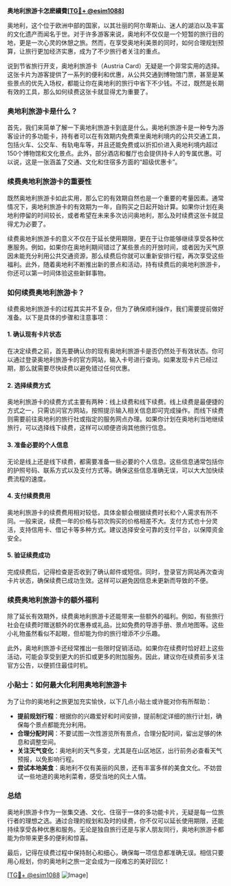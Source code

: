 **奥地利旅游卡怎麽續費[[TG💪+ @esim1088](https://t.me/s/esim1088)]**

奥地利，这个位于欧洲中部的国家，以其壮丽的阿尔卑斯山、迷人的湖泊以及丰富的文化遗产而闻名于世。对于许多游客来说，奥地利不仅仅是一个短暂的旅行目的地，更是一次心灵的休憩之旅。然而，在享受奥地利美景的同时，如何合理规划预算，让旅行更加经济实惠，成为了不少旅行者关注的重点。

说到节省旅行开支，奥地利旅游卡（Austria Card）无疑是一个非常实用的选择。这张卡片为游客提供了一系列的便利和优惠，从公共交通到博物馆门票，甚至是某些景点的优先入场权，都能让你在奥地利的旅行中省下不少钱。不过，既然是长期有效的工具，那么如何续费这张卡就显得尤为重要了。

### 奥地利旅游卡是什么？

首先，我们来简单了解一下奥地利旅游卡到底是什么。奥地利旅游卡是一种专为游客设计的多功能卡，持有者可以在有效期内免费乘坐奥地利境内的公共交通工具，包括火车、公交车、有轨电车等，并且还能免费或以折扣价进入奥地利境内超过150个博物馆和文化景点。此外，部分酒店和餐厅也会提供持卡人的专属优惠。可以说，这是一张涵盖了交通、文化和住宿多方面的“超级优惠卡”。

### 续费奥地利旅游卡的重要性

既然奥地利旅游卡如此实用，那么它的有效期自然也是一个重要的考量因素。通常情况下，奥地利旅游卡的有效期为一年，自购买之日起开始计算。如果你计划在奥地利停留的时间较长，或者希望在未来多次访问奥地利，那么及时续费这张卡就显得尤为必要了。

续费奥地利旅游卡的意义不仅在于延长使用期限，更在于让你能够继续享受各种优惠服务。例如，如果你在奥地利期间错过了某些景点的开放时间，或者因为天气原因未能充分利用公共交通资源，那么续费后你就可以重新安排行程，再次享受这些福利。此外，随着奥地利不断推出新的景点和活动，持有续费后的奥地利旅游卡，你还可以第一时间体验这些新鲜事物。

### 如何续费奥地利旅游卡？

续费奥地利旅游卡的过程其实并不复杂，但为了确保顺利操作，我们需要提前做好准备。以下是具体的步骤和注意事项：

#### 1. 确认现有卡片状态

在决定续费之前，首先要确认你的现有奥地利旅游卡是否仍然处于有效状态。你可以通过登录奥地利旅游卡的官方网站，输入卡号进行查询。如果发现卡片已经过期，那么就需要尽快续费以避免错过任何优惠。

#### 2. 选择续费方式

奥地利旅游卡的续费方式主要有两种：线上续费和线下续费。线上续费是最便捷的方式之一，只需访问官方网站，按照提示输入相关信息即可完成操作。而线下续费则需要前往奥地利的旅行社或指定的服务网点办理。如果你计划在奥地利当地继续旅行，可以选择线下续费，这样可以顺便咨询其他旅行信息。

#### 3. 准备必要的个人信息

无论是线上还是线下续费，都需要准备一些必要的个人信息。这些信息通常包括你的护照号码、联系方式以及支付方式等。确保这些信息准确无误，可以大大加快续费流程的速度。

#### 4. 支付续费费用

奥地利旅游卡的续费费用相对较低，具体金额会根据续费时长和个人需求有所不同。一般来说，续费一年的价格与初次购买的价格相差不大。支付方式也十分灵活，支持信用卡、借记卡等多种方式。建议选择安全可靠的支付平台，以保障资金安全。

#### 5. 验证续费成功

完成续费后，记得检查是否收到了确认邮件或短信。同时，登录官方网站再次查询卡片状态，确保续费已成功生效。这样可以避免因信息未更新而导致的不便。

### 续费奥地利旅游卡的额外福利

除了延长有效期外，续费奥地利旅游卡还能带来一些额外的福利。例如，有些旅行社会在续费时赠送额外的优惠券或礼品，比如免费的导游手册、景点地图等。这些小礼物虽然看似不起眼，但却能为你的旅行增添不少乐趣。

此外，奥地利旅游卡还经常推出一些限时促销活动。如果你在续费时恰好赶上这些活动，可能会享受到更大的折扣或更多的附加服务。因此，建议你在续费前多关注官方公告，以便抓住最佳时机。

### 小贴士：如何最大化利用奥地利旅游卡

为了让你的奥地利之旅更加充实愉快，以下几点小贴士或许能对你有所帮助：

- **提前规划行程**：根据你的兴趣爱好和时间安排，提前制定详细的旅行计划，确保每个景点都能充分利用。
- **合理分配时间**：不要试图一次性游览所有景点，合理分配时间，留出足够的休息和调整空间。
- **关注天气变化**：奥地利的天气多变，尤其是在山区地区，出行前务必查看天气预报，以免影响行程。
- **尝试本地美食**：奥地利不仅有美丽的风景，还有丰富多样的美食文化。不妨尝试一些地道的奥地利菜肴，感受当地的风土人情。

### 总结

奥地利旅游卡作为一张集交通、文化、住宿于一体的多功能卡片，无疑是每一位旅行者的理想之选。通过合理的规划和及时的续费，你不仅可以延长使用期限，还能持续享受各种优惠和服务。无论是独自旅行还是与家人朋友同行，奥地利旅游卡都能为你带来更多的便利和惊喜。

最后，记得在续费过程中保持耐心和细心，确保每一项信息都准确无误。相信只要用心规划，你的奥地利之旅一定会成为一段难忘的美好回忆！

[[TG💪+ @esim1088](https://t.me/s/esim1088) ![Image](https://i.postimg.cc/4NQfJmqS/Snipaste-2025-05-13-00-14-12.png)]